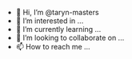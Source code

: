 - 👋 Hi, I’m @taryn-masters
- 👀 I’m interested in ...
- 🌱 I’m currently learning ...
- 💞️ I’m looking to collaborate on ...
- 📫 How to reach me ...

<!---
taryn-masters/taryn-masters is a ✨ special ✨ repository because its `README.md` (this file) appears on your GitHub profile.
You can click the Preview link to take a look at your changes.
--->
